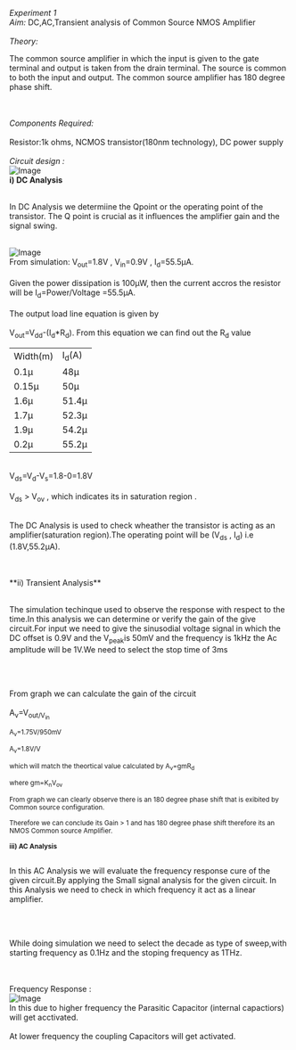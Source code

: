 <em>Experiment 1</em>
<br><em>Aim:</em> DC,AC,Transient analysis of Common Source NMOS Amplifier</br>
<br><em>Theory:</em></br><p>The common source amplifier in which the input is given to the gate terminal and output is taken from the drain terminal. The source is common to both the input and output. The common source amplifier has 180 degree phase shift.</p></br>
<br><em>Components Required:</em></br>
<br>Resistor:1k ohms, NCMOS transistor(180nm technology), DC power supply</br>
<br><em>Circuit design : </em></br>
![Image](https://github.com/user-attachments/assets/b6f85d21-1ce1-452f-a2b8-def507cbb9ba)
<br>**i) DC Analysis**</br>
<br><p> In DC Analysis we determiine the Qpoint or the operating point of the transistor. The Q point is crucial as it influences the amplifier gain and the signal swing.</p></br>
![Image](https://github.com/user-attachments/assets/9a5b6602-1f51-40ee-ae98-9c608f4fef62)
<br>From simulation: V<sub>out</sub>=1.8V , V<sub>in</sub>=0.9V , I<sub>d</sub>=55.5µA.</br>
<br> Given the power dissipation is 100µW, then the current accros the resistor will be I<sub>d</sub>=Power/Voltage =55.5µA.</br>
<br>The output load line equation is given by</br><br>V<sub>out</sub>=V<sub>dd</sub>-(I<sub>d</sub>*R<sub>d</sub>). From this equation we can find out the R<sub>d</sub> value </br>
<table>
  <tr>
    <td>Width(m)</td>
    <td>I<sub>d</sub>(A)</td> 
  </tr>
  <tr>
    <td>0.1µ</td>
    <td>48µ</td>
  </tr>
  <tr>
    <td>0.15µ</td>
    <td>50µ</td>
  </tr>
  <tr>
    <td>1.6µ</td>
    <td>51.4µ</td>
  </tr>
  <tr>
    <td>1.7µ</td>
    <td>52.3µ</td>
  </tr>
  <tr>
    <td>1.9µ</td>
    <td>54.2µ</td>
  </tr>
  <tr>
    <td>0.2µ</td>
    <td>55.2µ</td>
  </tr>
</table>
<br>V<sub>ds</sub>=V<sub>d</sub>-V<sub>s</sub>=1.8-0=1.8V</br>
<br>V<sub>ds</sub> > V<sub>ov</sub> , which indicates its in saturation region .</br>
<br><p>The DC Analysis is used to check wheather the transistor is acting as an amplifier(saturation region).The operating point will be (V<sub>ds</sub> , I<sub>d</sub>)
i.e (1.8V,55.2µA).</p></br>
<br>**ii) Transient Analysis**</br>
<br><p>The simulation techinque used to observe the response with respect to the time.In this analysis we can determine or verify the gain of the give circuit.For input we need to give the sinusodial voltage signal in which the DC offset is 0.9V and the V<sub>peak</sub>is 50mV and the frequency is 1kHz the Ac amplitude will be 1V.We need to select the stop time of 3ms</p></br>

<br>From graph we can calculate the gain of the circuit </br>
<br>A<sub>v</sub>=V<sub>out/V<sub>in</sub></br>
<br>A<sub>v</sub>=1.75V/950mV</br>
<br>A<sub>v</sub>=1.8V/V</br>
<br>which will match the theortical value calculated by A<sub>v</sub>=gmR<sub>d</sub></br>
<br>where gm=K<sub>n</sub>V<sub>ov</sub></br>
<br> From graph we can clearly observe there is an 180 degree phase shift that is exibited by Common source configuration.</br>
<br>Therefore we can conclude its Gain > 1 and has 180 degree phase shift therefore its an NMOS Common source Amplifier. </br>
<br>**iii) AC Analysis**</br>
<br><p>In this AC Analysis we will evaluate the frequency response cure of the given circuit.By applying the Small signal analysis for the given circuit. In this Analysis we need to check in which frequency it act as a linear amplifier.</p></br>
<br><p>While doing simulation we need to select the decade as type of sweep,with starting frequency as 0.1Hz and the stoping frequency as 1THz.</p></br>
<br>Frequency Response :</br>
 ![Image](https://github.com/user-attachments/assets/aee3eb9a-30bb-4010-8b66-00b9ea072885) 
<br> In this due to higher frequency the Parasitic Capacitor (internal capactiors) will get acctivated.</br>
<br> At lower frequency the coupling Capacitors will get activated.</br>



